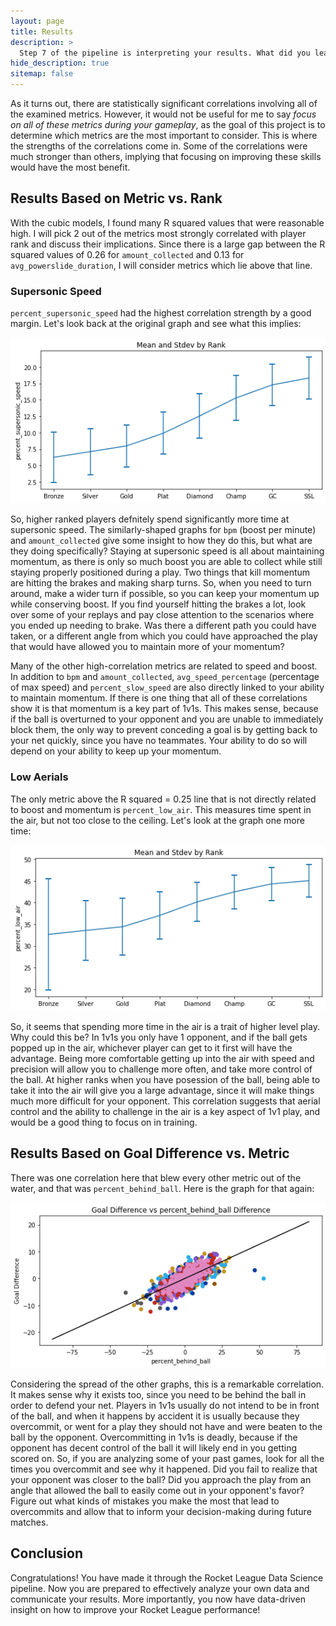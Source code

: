 ```yaml
---
layout: page
title: Results
description: >
  Step 7 of the pipeline is interpreting your results. What did you learn?
hide_description: true
sitemap: false
---
```


As it turns out, there are statistically significant correlations involving all of the examined
metrics. However, it would not be useful for me to say
*focus on all of these metrics during your gameplay*, as the goal of this project is to determine
which metrics are the most important to consider. This is where the strengths of the correlations
come in. Some of the correlations were much stronger than others, implying that focusing on
improving these skills would have the most benefit.

## Results Based on Metric vs. Rank

With the cubic models, I found many R squared values that were reasonable high. I will pick 2
out of the metrics most strongly correlated with player rank and discuss their implications.
Since there is a large gap between the R squared values of 0.26 for `amount_collected` and 0.13 for
`avg_powerslide_duration`, I will consider metrics which lie above that line.

### Supersonic Speed

`percent_supersonic_speed` had the highest correlation strength by a good margin. Let's look back
at the original graph and see what this implies:

![res_01](/assets/img/results/res_01.png)

So, higher ranked players defnitely spend significantly more time at supersonic speed. The
similarly-shaped graphs for `bpm` (boost per minute) and `amount_collected` give some insight to
how they do this, but what are they doing specifically? Staying at supersonic speed is all about
maintaining momentum, as there is only so much boost you are able to collect while still staying
properly positioned during a play. Two things that kill momentum are hitting the brakes and making
sharp turns. So, when you need to turn around, make a wider turn if possible, so you can keep your
momentum up while conserving boost. If you find yourself hitting the brakes a lot, look over some
of your replays and pay close attention to the scenarios where you ended up needing to brake. Was
there a different path you could have taken, or a different angle from which you could have
approached the play that would have allowed you to maintain more of your momentum?

Many of the other high-correlation metrics are related to speed and boost. In addition to `bpm` and
`amount_collected`, `avg_speed_percentage` (percentage of max speed) and `percent_slow_speed` are
also directly linked to your ability to maintain momentum. If there is one thing that all of these
correlations show it is that momentum is a key part of 1v1s. This makes sense, because if the ball
is overturned to your opponent and you are unable to immediately block them, the only way to
prevent conceding a goal is by getting back to your net quickly, since you have no teammates. Your
ability to do so will depend on your ability to keep up your momentum.

### Low Aerials

The only metric above the R squared = 0.25 line that is not directly related to boost and momentum
is `percent_low_air`. This measures time spent in the air, but not too close to the ceiling. Let's
look at the graph one more time:

![res_02](/assets/img/results/res_02.png)

So, it seems that spending more time in the air is a trait of higher level play. Why could this be?
In 1v1s you only have 1 opponent, and if the ball gets popped up in the air, whichever player can
get to it first will have the advantage. Being more comfortable getting up into the air with speed
and precision will allow you to challenge more often, and take more control of the ball. At higher
ranks when you have posession of the ball, being able to take it into the air will give you a large
advantage, since it will make things much more difficult for your opponent. This correlation
suggests that aerial control and the ability to challenge in the air is a key aspect of 1v1 play,
and would be a good thing to focus on in training.

## Results Based on Goal Difference vs. Metric

There was one correlation here that blew every other metric out of the water, and that was
`percent_behind_ball`. Here is the graph for that again:

![res_03](/assets/img/results/res_03.png)

Considering the spread of the other graphs, this is a remarkable correlation. It makes sense why it
exists too, since you need to be behind the ball in order to defend your net. Players in 1v1s
usually do not intend to be in front of the ball, and when it happens by accident it is usually
because they overcommit, or went for a play they should not have and were beaten to the ball by the
opponent. Overcommitting in 1v1s is deadly, because if the opponent has decent control of the ball
it will likely end in you getting scored on. So, if you are analyzing some of your past games, look
for all the times you overcommit and see why it happened. Did you fail to realize that your
opponent was closer to the ball? Did you approach the play from an angle that allowed the ball to
easily come out in your opponent's favor? Figure out what kinds of mistakes you make the most that
lead to overcommits and allow that to inform your decision-making during future matches.

## Conclusion

Congratulations! You have made it through the Rocket League Data Science pipeline. Now you are
prepared to effectively analyze your own data and communicate your results. More importantly, you
now have data-driven insight on how to improve your Rocket League performance!